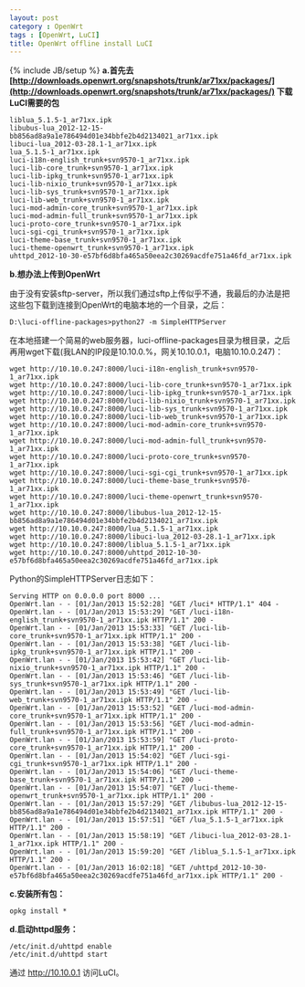 ```yaml
---
layout: post
category : OpenWrt
tags : [OpenWrt, LuCI]
title: OpenWrt offline install LuCI
---
```

{% include JB/setup %}
**a.首先去 [http://downloads.openwrt.org/snapshots/trunk/ar71xx/packages/](http://downloads.openwrt.org/snapshots/trunk/ar71xx/packages/) 下载LuCI需要的包**

    liblua_5.1.5-1_ar71xx.ipk
    libubus-lua_2012-12-15-bb856ad8a9a1e786494d01e34bbfe2b4d2134021_ar71xx.ipk
    libuci-lua_2012-03-28.1-1_ar71xx.ipk
    lua_5.1.5-1_ar71xx.ipk
    luci-i18n-english_trunk+svn9570-1_ar71xx.ipk
    luci-lib-core_trunk+svn9570-1_ar71xx.ipk
    luci-lib-ipkg_trunk+svn9570-1_ar71xx.ipk
    luci-lib-nixio_trunk+svn9570-1_ar71xx.ipk
    luci-lib-sys_trunk+svn9570-1_ar71xx.ipk
    luci-lib-web_trunk+svn9570-1_ar71xx.ipk
    luci-mod-admin-core_trunk+svn9570-1_ar71xx.ipk
    luci-mod-admin-full_trunk+svn9570-1_ar71xx.ipk
    luci-proto-core_trunk+svn9570-1_ar71xx.ipk
    luci-sgi-cgi_trunk+svn9570-1_ar71xx.ipk
    luci-theme-base_trunk+svn9570-1_ar71xx.ipk
    luci-theme-openwrt_trunk+svn9570-1_ar71xx.ipk
    uhttpd_2012-10-30-e57bf6d8bfa465a50eea2c30269acdfe751a46fd_ar71xx.ipk
    
**b.想办法上传到OpenWrt**

由于没有安装sftp-server，所以我们通过sftp上传似乎不通，我最后的办法是把这些包下载到连接到OpenWrt的电脑本地的一个目录，之后：

    D:\luci-offline-packages>python27 -m SimpleHTTPServer
    
在本地搭建一个简易的web服务器，luci-offline-packages目录为根目录，之后再用wget下载(我LAN的IP段是10.10.0.%，网关10.10.0.1，电脑10.10.0.247)：

    wget http://10.10.0.247:8000/luci-i18n-english_trunk+svn9570-1_ar71xx.ipk
    wget http://10.10.0.247:8000/luci-lib-core_trunk+svn9570-1_ar71xx.ipk
    wget http://10.10.0.247:8000/luci-lib-ipkg_trunk+svn9570-1_ar71xx.ipk
    wget http://10.10.0.247:8000/luci-lib-nixio_trunk+svn9570-1_ar71xx.ipk
    wget http://10.10.0.247:8000/luci-lib-sys_trunk+svn9570-1_ar71xx.ipk
    wget http://10.10.0.247:8000/luci-lib-web_trunk+svn9570-1_ar71xx.ipk
    wget http://10.10.0.247:8000/luci-mod-admin-core_trunk+svn9570-1_ar71xx.ipk
    wget http://10.10.0.247:8000/luci-mod-admin-full_trunk+svn9570-1_ar71xx.ipk
    wget http://10.10.0.247:8000/luci-proto-core_trunk+svn9570-1_ar71xx.ipk
    wget http://10.10.0.247:8000/luci-sgi-cgi_trunk+svn9570-1_ar71xx.ipk
    wget http://10.10.0.247:8000/luci-theme-base_trunk+svn9570-1_ar71xx.ipk
    wget http://10.10.0.247:8000/luci-theme-openwrt_trunk+svn9570-1_ar71xx.ipk
    wget http://10.10.0.247:8000/libubus-lua_2012-12-15-bb856ad8a9a1e786494d01e34bbfe2b4d2134021_ar71xx.ipk
    wget http://10.10.0.247:8000/lua_5.1.5-1_ar71xx.ipk
    wget http://10.10.0.247:8000/libuci-lua_2012-03-28.1-1_ar71xx.ipk
    wget http://10.10.0.247:8000/liblua_5.1.5-1_ar71xx.ipk
    wget http://10.10.0.247:8000/uhttpd_2012-10-30-e57bf6d8bfa465a50eea2c30269acdfe751a46fd_ar71xx.ipk

Python的SimpleHTTPServer日志如下：

    Serving HTTP on 0.0.0.0 port 8000 ...
    OpenWrt.lan - - [01/Jan/2013 15:52:28] "GET /luci* HTTP/1.1" 404 -
    OpenWrt.lan - - [01/Jan/2013 15:53:29] "GET /luci-i18n-english_trunk+svn9570-1_ar71xx.ipk HTTP/1.1" 200 -
    OpenWrt.lan - - [01/Jan/2013 15:53:33] "GET /luci-lib-core_trunk+svn9570-1_ar71xx.ipk HTTP/1.1" 200 -
    OpenWrt.lan - - [01/Jan/2013 15:53:38] "GET /luci-lib-ipkg_trunk+svn9570-1_ar71xx.ipk HTTP/1.1" 200 -
    OpenWrt.lan - - [01/Jan/2013 15:53:42] "GET /luci-lib-nixio_trunk+svn9570-1_ar71xx.ipk HTTP/1.1" 200 -
    OpenWrt.lan - - [01/Jan/2013 15:53:46] "GET /luci-lib-sys_trunk+svn9570-1_ar71xx.ipk HTTP/1.1" 200 -
    OpenWrt.lan - - [01/Jan/2013 15:53:49] "GET /luci-lib-web_trunk+svn9570-1_ar71xx.ipk HTTP/1.1" 200 -
    OpenWrt.lan - - [01/Jan/2013 15:53:52] "GET /luci-mod-admin-core_trunk+svn9570-1_ar71xx.ipk HTTP/1.1" 200 -
    OpenWrt.lan - - [01/Jan/2013 15:53:56] "GET /luci-mod-admin-full_trunk+svn9570-1_ar71xx.ipk HTTP/1.1" 200 -
    OpenWrt.lan - - [01/Jan/2013 15:53:59] "GET /luci-proto-core_trunk+svn9570-1_ar71xx.ipk HTTP/1.1" 200 -
    OpenWrt.lan - - [01/Jan/2013 15:54:02] "GET /luci-sgi-cgi_trunk+svn9570-1_ar71xx.ipk HTTP/1.1" 200 -
    OpenWrt.lan - - [01/Jan/2013 15:54:06] "GET /luci-theme-base_trunk+svn9570-1_ar71xx.ipk HTTP/1.1" 200 -
    OpenWrt.lan - - [01/Jan/2013 15:54:07] "GET /luci-theme-openwrt_trunk+svn9570-1_ar71xx.ipk HTTP/1.1" 200 -
    OpenWrt.lan - - [01/Jan/2013 15:57:29] "GET /libubus-lua_2012-12-15-bb856ad8a9a1e786494d01e34bbfe2b4d2134021_ar71xx.ipk HTTP/1.1" 200 -
    OpenWrt.lan - - [01/Jan/2013 15:57:51] "GET /lua_5.1.5-1_ar71xx.ipk HTTP/1.1" 200 -
    OpenWrt.lan - - [01/Jan/2013 15:58:19] "GET /libuci-lua_2012-03-28.1-1_ar71xx.ipk HTTP/1.1" 200 -
    OpenWrt.lan - - [01/Jan/2013 15:59:20] "GET /liblua_5.1.5-1_ar71xx.ipk HTTP/1.1" 200 -
    OpenWrt.lan - - [01/Jan/2013 16:02:18] "GET /uhttpd_2012-10-30-e57bf6d8bfa465a50eea2c30269acdfe751a46fd_ar71xx.ipk HTTP/1.1" 200 -
    
**c.安装所有包：**

    opkg install *
    
**d.启动httpd服务：**

    /etc/init.d/uhttpd enable
    /etc/init.d/uhttpd start

通过 http://10.10.0.1 访问LuCI。
